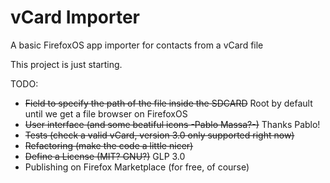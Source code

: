 vCard Importer
==============

A basic FirefoxOS app importer for contacts from a vCard file

This project is just starting.

TODO:

- ~~Field to specify the path of the file inside the SDCARD~~ Root by default until we get a file browser on FirefoxOS
- ~~User interface (and some beatiful icons -Pablo Massa?-)~~ Thanks Pablo!
- ~~Tests (check a valid vCard, version 3.0 only supported right now)~~
- ~~Refactoring (make the code a little nicer)~~
- ~~Define a License (MIT? GNU?)~~ GLP 3.0
- Publishing on Firefox Marketplace (for free, of course)